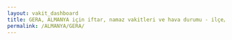 ```yaml
---
layout: vakit_dashboard
title: GERA, ALMANYA için iftar, namaz vakitleri ve hava durumu - ilçe/eyalet seç
permalink: /ALMANYA/GERA/
---
```


<script type="text/javascript">
  var GLOBAL_COUNTRY = 'ALMANYA';
  var GLOBAL_CITY = 'GERA';
  var GLOBAL_STATE = '';
  var lat = 72;
  var lon = 21;
</script>

